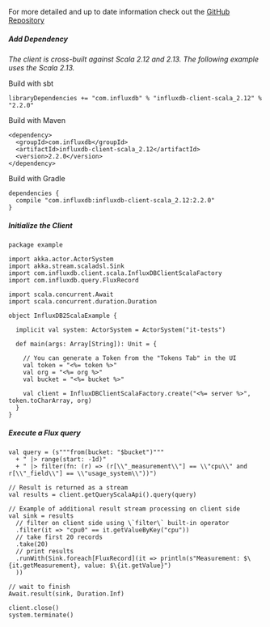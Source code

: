 For more detailed and up to date information check out the [GitHub Repository](https://github.com/influxdata/influxdb-client-java/tree/master/client-scala)

##### Add Dependency

_The client is cross-built against Scala 2.12 and 2.13. The following example uses the Scala 2.13._

Build with sbt

```
libraryDependencies += "com.influxdb" % "influxdb-client-scala_2.12" % "2.2.0"
```

Build with Maven

```
<dependency>
  <groupId>com.influxdb</groupId>
  <artifactId>influxdb-client-scala_2.12</artifactId>
  <version>2.2.0</version>
</dependency>
```

Build with Gradle

```
dependencies {
  compile "com.influxdb:influxdb-client-scala_2.12:2.2.0"
}
```

##### Initialize the Client

```
package example

import akka.actor.ActorSystem
import akka.stream.scaladsl.Sink
import com.influxdb.client.scala.InfluxDBClientScalaFactory
import com.influxdb.query.FluxRecord

import scala.concurrent.Await
import scala.concurrent.duration.Duration

object InfluxDB2ScalaExample {

  implicit val system: ActorSystem = ActorSystem("it-tests")

  def main(args: Array[String]): Unit = {

    // You can generate a Token from the "Tokens Tab" in the UI
    val token = "<%= token %>"
    val org = "<%= org %>"
    val bucket = "<%= bucket %>"

    val client = InfluxDBClientScalaFactory.create("<%= server %>", token.toCharArray, org)
  }
}
```

##### Execute a Flux query

```
val query = (s"""from(bucket: "$bucket")"""
  + " |> range(start: -1d)"
  + " |> filter(fn: (r) => (r[\\"_measurement\\"] == \\"cpu\\" and r[\\"_field\\"] == \\"usage_system\\"))")

// Result is returned as a stream
val results = client.getQueryScalaApi().query(query)

// Example of additional result stream processing on client side
val sink = results
  // filter on client side using \`filter\` built-in operator
  .filter(it => "cpu0" == it.getValueByKey("cpu"))
  // take first 20 records
  .take(20)
  // print results
  .runWith(Sink.foreach[FluxRecord](it => println(s"Measurement: $\{it.getMeasurement}, value: $\{it.getValue}")
  ))

// wait to finish
Await.result(sink, Duration.Inf)

client.close()
system.terminate()
```
